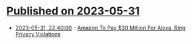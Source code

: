 # [Published on 2023-05-31](index.md)

* [2023-05-31, 22:40:00](https://yro.slashdot.org/story/23/05/31/2019229/amazon-to-pay-30-million-for-alexa-ring-privacy-violations?utm_source=rss1.0mainlinkanon&utm_medium=feed) - [Amazon To Pay $30 Million For Alexa, Ring Privacy Violations](https://yro.slashdot.org/story/23/05/31/2019229/amazon-to-pay-30-million-for-alexa-ring-privacy-violations?utm_source=rss1.0mainlinkanon&utm_medium=feed)
